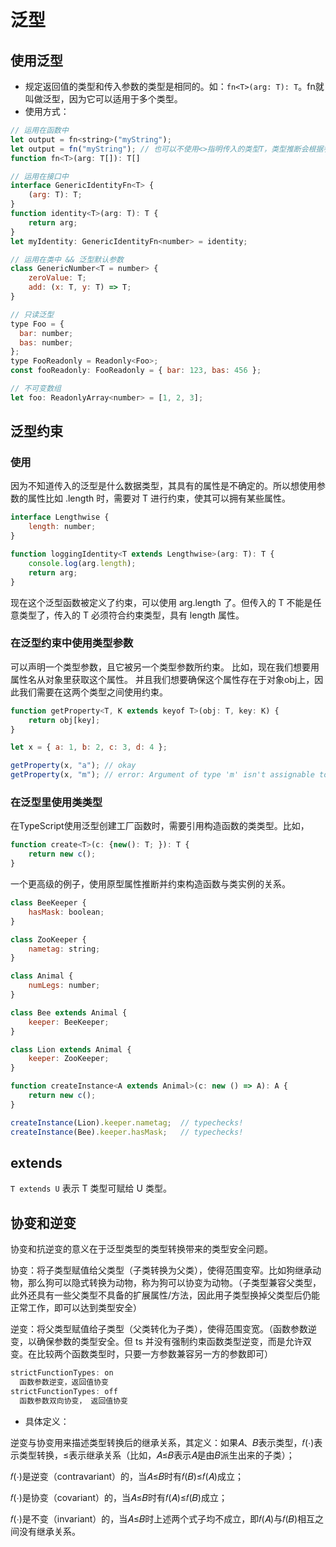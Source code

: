 # 泛型

## 使用泛型

- 规定返回值的类型和传入参数的类型是相同的。如：`fn<T>(arg: T): T`。fn就叫做泛型，因为它可以适用于多个类型。
- 使用方式：

```js
// 运用在函数中
let output = fn<string>("myString");
let output = fn("myString"); // 也可以不使用<>指明传入的类型T，类型推断会根据参数推论出类型
function fn<T>(arg: T[]): T[] 

// 运用在接口中
interface GenericIdentityFn<T> {
    (arg: T): T;
}
function identity<T>(arg: T): T {
    return arg;
}
let myIdentity: GenericIdentityFn<number> = identity;

// 运用在类中 && 泛型默认参数
class GenericNumber<T = number> {
    zeroValue: T;
    add: (x: T, y: T) => T;
}

// 只读泛型
type Foo = {
  bar: number;
  bas: number;
};
type FooReadonly = Readonly<Foo>;
const fooReadonly: FooReadonly = { bar: 123, bas: 456 };

// 不可变数组
let foo: ReadonlyArray<number> = [1, 2, 3];
```

## 泛型约束

### 使用

因为不知道传入的泛型是什么数据类型，其具有的属性是不确定的。所以想使用参数的属性比如 .length 时，需要对 T 进行约束，使其可以拥有某些属性。

```js
interface Lengthwise {
    length: number;
}

function loggingIdentity<T extends Lengthwise>(arg: T): T {
    console.log(arg.length);  
    return arg;
}
```

现在这个泛型函数被定义了约束，可以使用 arg.length 了。但传入的 T 不能是任意类型了，传入的 T 必须符合约束类型，具有 length 属性。

### 在泛型约束中使用类型参数

可以声明一个类型参数，且它被另一个类型参数所约束。 比如，现在我们想要用属性名从对象里获取这个属性。 并且我们想要确保这个属性存在于对象obj上，因此我们需要在这两个类型之间使用约束。

```js
function getProperty<T, K extends keyof T>(obj: T, key: K) {
    return obj[key];
}

let x = { a: 1, b: 2, c: 3, d: 4 };

getProperty(x, "a"); // okay
getProperty(x, "m"); // error: Argument of type 'm' isn't assignable to 'a' | 'b' | 'c' | 'd'.
```

### 在泛型里使用类类型

在TypeScript使用泛型创建工厂函数时，需要引用构造函数的类类型。比如，

```js
function create<T>(c: {new(): T; }): T {
    return new c();
}
```

一个更高级的例子，使用原型属性推断并约束构造函数与类实例的关系。

```js
class BeeKeeper {
    hasMask: boolean;
}

class ZooKeeper {
    nametag: string;
}

class Animal {
    numLegs: number;
}

class Bee extends Animal {
    keeper: BeeKeeper;
}

class Lion extends Animal {
    keeper: ZooKeeper;
}

function createInstance<A extends Animal>(c: new () => A): A {
    return new c();
}

createInstance(Lion).keeper.nametag;  // typechecks!
createInstance(Bee).keeper.hasMask;   // typechecks!
```


## extends

`T extends U` 表示 T 类型可赋给 U 类型。


## 协变和逆变

协变和抗逆变的意义在于泛型类型的类型转换带来的类型安全问题。

协变：将子类型赋值给父类型（子类转换为父类），使得范围变窄。比如狗继承动物，那么狗可以隐式转换为动物，称为狗可以协变为动物。（子类型兼容父类型，此外还具有一些父类型不具备的扩展属性/方法，因此用子类型换掉父类型后仍能正常工作，即可以达到类型安全）

逆变：将父类型赋值给子类型（父类转化为子类），使得范围变宽。（函数参数逆变，以确保参数的类型安全。但 ts 并没有强制约束函数类型逆变，而是允许双变。在比较两个函数类型时，只要一方参数兼容另一方的参数即可）

```js
strictFunctionTypes: on
  函数参数逆变，返回值协变
strictFunctionTypes: off
  函数参数双向协变， 返回值协变
```

- 具体定义：

逆变与协变用来描述类型转换后的继承关系，其定义：如果𝐴、𝐵表示类型，𝑓(⋅)表示类型转换，≤表示继承关系（比如，𝐴≤𝐵表示𝐴是由𝐵派生出来的子类）；

𝑓(⋅)是逆变（contravariant）的，当𝐴≤𝐵时有𝑓(𝐵)≤𝑓(𝐴)成立；

𝑓(⋅)是协变（covariant）的，当𝐴≤𝐵时有𝑓(𝐴)≤𝑓(𝐵)成立；

𝑓(⋅)是不变（invariant）的，当𝐴≤𝐵时上述两个式子均不成立，即𝑓(𝐴)与𝑓(𝐵)相互之间没有继承关系。